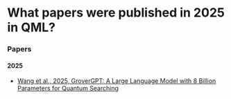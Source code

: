 # What papers were published in 2025 in QML? 


### Papers
#### 2025

- [Wang et al., 2025, GroverGPT: A Large Language Model with 8 Billion Parameters for Quantum Searching]()
